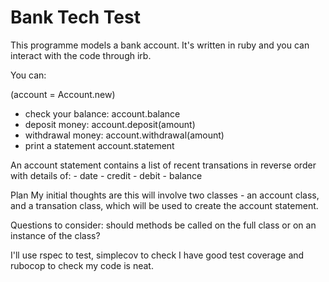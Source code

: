 # Bank Tech Test 

This programme models a bank account. It's written in ruby and you can interact with the code through irb. 

You can:

(account = Account.new)
- check your balance:   account.balance 
- deposit money:        account.deposit(amount)
- withdrawal money:     account.withdrawal(amount)        
- print a statement     account.statement

An account statement contains a list of recent transations in reverse order with details of: 
    - date
    - credit
    - debit
    - balance


Plan
My initial thoughts are this will involve two classes - an account class, and a transation class, which will be used to create the account statement. 

Questions to consider: should methods be called on the full class or on an instance of the class?

I'll use rspec to test, simplecov to check I have good test coverage and rubocop to check my code is neat.
